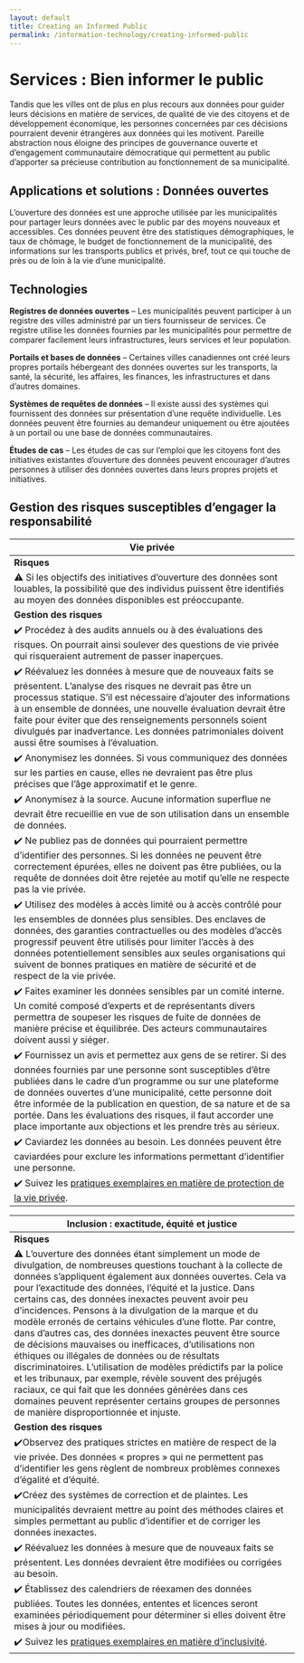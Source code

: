 ```yaml
---
layout: default
title: Creating an Informed Public
permalink: /information-technology/creating-informed-public
---
```

# Services : Bien informer le public

Tandis que les villes ont de plus en plus recours aux données pour guider leurs décisions en matière de services, de qualité de vie des citoyens et de développement économique, les personnes concernées par ces décisions pourraient devenir étrangères aux données qui les motivent. Pareille abstraction nous éloigne des principes de gouvernance ouverte et d’engagement communautaire démocratique qui permettent au public d’apporter sa précieuse contribution au fonctionnement de sa municipalité.

## Applications et solutions : Données ouvertes

L’ouverture des données est une approche utilisée par les municipalités pour partager leurs données avec le public par des moyens nouveaux et accessibles. Ces données peuvent être des statistiques démographiques, le taux de chômage, le budget de fonctionnement de la municipalité, des informations sur les transports publics et privés, bref, tout ce qui touche de près ou de loin à la vie d’une municipalité.

## Technologies

**Registres de données ouvertes** – Les municipalités peuvent participer à un registre des villes administré par un tiers fournisseur de services. Ce registre utilise les données fournies par les municipalités pour permettre de comparer facilement leurs infrastructures, leurs services et leur population.

**Portails et bases de données** – Certaines villes canadiennes ont créé leurs propres portails hébergeant des données ouvertes sur les transports, la santé, la sécurité, les affaires, les finances, les infrastructures et dans d’autres domaines.

**Systèmes de requêtes de données** – Il existe aussi des systèmes qui fournissent des données sur présentation d’une requête individuelle. Les données peuvent être fournies au demandeur uniquement ou être ajoutées à un portail ou une base de données communautaires.

**Études de cas** – Les études de cas sur l’emploi que les citoyens font des initiatives existantes d’ouverture des données peuvent encourager d’autres personnes à utiliser des données ouvertes dans leurs propres projets et initiatives.

## Gestion des risques susceptibles d’engager la responsabilité

|Vie privée   |
|---|
| **Risques**|
|:warning: Si les objectifs des initiatives d’ouverture des données sont louables, la possibilité que des individus puissent être identifiés au moyen des données disponibles est préoccupante.
|**Gestion des risques**|
|:heavy_check_mark: Procédez à des audits annuels ou à des évaluations des risques. On pourrait ainsi soulever des questions de vie privée qui risqueraient autrement de passer inaperçues.
|:heavy_check_mark: Réévaluez les données à mesure que de nouveaux faits se présentent. L’analyse des risques ne devrait pas être un processus statique. S’il est nécessaire d’ajouter des informations à un ensemble de données, une nouvelle évaluation devrait être faite pour éviter que des renseignements personnels soient divulgués par inadvertance. Les données patrimoniales doivent aussi être soumises à l’évaluation.|
|:heavy_check_mark: Anonymisez les données. Si vous communiquez des données sur les parties en cause, elles ne devraient pas être plus précises que l’âge approximatif et le genre.|
|:heavy_check_mark: Anonymisez à la source. Aucune information superflue ne devrait être recueillie en vue de son utilisation dans un ensemble de données.|
|:heavy_check_mark: Ne publiez pas de données qui pourraient permettre d’identifier des personnes. Si les données ne peuvent être correctement épurées, elles ne doivent pas être publiées, ou la requête de données doit être rejetée au motif qu’elle ne respecte pas la vie privée.|
|:heavy_check_mark: Utilisez des modèles à accès limité ou à accès contrôlé pour les ensembles de données plus sensibles. Des enclaves de données, des garanties contractuelles ou des modèles d’accès progressif peuvent être utilisés pour limiter l’accès à des données potentiellement sensibles aux seules organisations qui suivent de bonnes pratiques en matière de sécurité et de respect de la vie privée.|
|:heavy_check_mark: Faites examiner les données sensibles par un comité interne. Un comité composé d’experts et de représentants divers permettra de soupeser les risques de fuite de données de manière précise et équilibrée. Des acteurs communautaires doivent aussi y siéger.
|:heavy_check_mark: Fournissez un avis et permettez aux gens de se retirer. Si des données fournies par une personne sont susceptibles d’être publiées dans le cadre d’un programme ou sur une plateforme de données ouvertes d’une municipalité, cette personne doit être informée de la publication en question, de sa nature et de sa portée. Dans les évaluations des risques, il faut accorder une place importante aux objections et les prendre très au sérieux.|
|:heavy_check_mark: Caviardez les données au besoin. Les données peuvent être caviardées pour exclure les informations permettant d’identifier une personne.|
|:heavy_check_mark: Suivez les [pratiques exemplaires en matière de protection de la vie privée](https://cippic-ca.github.io/SmartCityToolkit/privacy.html).|

|Inclusion : exactitude, équité et justice|
|---|
| **Risques**|
|:warning: L’ouverture des données étant simplement un mode de divulgation, de nombreuses questions touchant à la collecte de données s’appliquent également aux données ouvertes. Cela va pour l’exactitude des données, l’équité et la justice. Dans certains cas, des données inexactes peuvent avoir peu d’incidences. Pensons à la divulgation de la marque et du modèle erronés de certains véhicules d’une flotte. Par contre, dans d’autres cas, des données inexactes peuvent être source de décisions mauvaises ou inefficaces, d’utilisations non éthiques ou illégales de données ou de résultats discriminatoires. L’utilisation de modèles prédictifs par la police et les tribunaux, par exemple, révèle souvent des préjugés raciaux, ce qui fait que les données générées dans ces domaines peuvent représenter certains groupes de personnes de manière disproportionnée et injuste.|
|**Gestion des risques**|
|:heavy_check_mark:Observez des pratiques strictes en matière de respect de la vie privée. Des données « propres » qui ne permettent pas d’identifier les gens règlent de nombreux problèmes connexes d’égalité et d’équité.|
|:heavy_check_mark:Créez des systèmes de correction et de plaintes. Les municipalités devraient mettre au point des méthodes claires et simples permettant au public d’identifier et de corriger les données inexactes.|
|:heavy_check_mark: Réévaluez les données à mesure que de nouveaux faits se présentent. Les données devraient être modifiées ou corrigées au besoin.|
|:heavy_check_mark: Établissez des calendriers de réexamen des données publiées. Toutes les données, ententes et licences seront examinées périodiquement pour déterminer si elles doivent être mises à jour ou modifiées.|
|:heavy_check_mark: Suivez les [pratiques exemplaires en matière d’inclusivité](https://cippic-ca.github.io/SmartCityToolkit/inclusion.html).|
